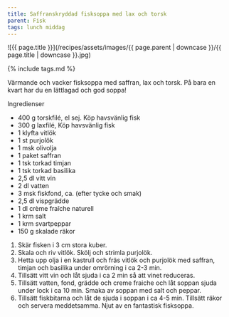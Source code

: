 ```yaml
---
title: Saffranskryddad fisksoppa med lax och torsk
parent: Fisk
tags: lunch middag
---
```

![{{ page.title }}](/recipes/assets/images/{{ page.parent | downcase }}/{{ page.title | downcase }}.jpg)

{% include tags.md %}

Värmande och vacker fisksoppa med saffran, lax och torsk. På bara en kvart har du en lättlagad och god soppa!

Ingredienser

- 400 g torskfilé, el sej. Köp havsvänlig fisk
- 300 g laxfilé, Köp havsvänlig fisk
- 1 klyfta vitlök
- 1 st purjolök
- 1 msk olivolja
- 1 paket saffran
- 1 tsk torkad timjan
- 1 tsk torkad basilika
- 2,5 dl vitt vin
- 2 dl vatten
- 3 msk fiskfond, ca. (efter tycke och smak)
- 2,5 dl vispgrädde
- 1 dl crème fraîche naturell
- 1 krm salt
- 1 krm svartpeppar
- 150 g skalade räkor

1. Skär fisken i 3 cm stora kuber.
2. Skala och riv vitlök. Skölj och strimla purjolök.
3. Hetta upp olja i en kastrull och fräs vitlök och purjolök med saffran, timjan och basilika under omrörning i ca 2-3 min.
4. Tillsätt vitt vin och låt sjuda i ca 2 min så att vinet reduceras.
5. Tillsätt vatten, fond, grädde och creme fraiche och låt soppan sjuda under lock i ca 10 min. Smaka av soppan med salt och peppar.
6. Tillsätt fiskbitarna och låt de sjuda i soppan i ca 4-5 min. Tillsätt räkor och servera meddetsamma. Njut av en fantastisk fisksoppa.
